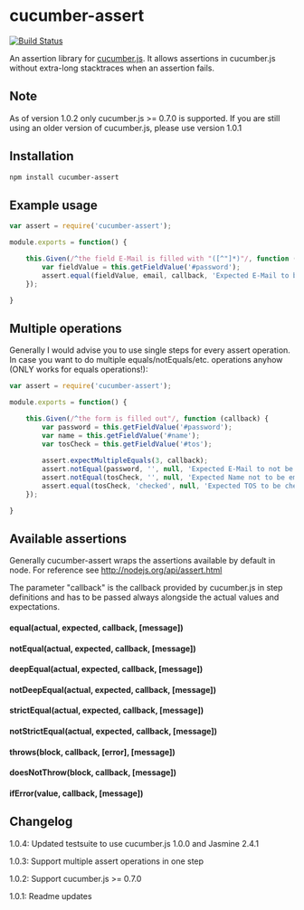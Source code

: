 cucumber-assert
===============
[![Build Status](https://travis-ci.org/djungowski/cucumber-assert.svg?branch=master)](https://travis-ci.org/djungowski/cucumber-assert)

An assertion library for [cucumber.js](https://github.com/cucumber/cucumber-js). It allows assertions in cucumber.js without extra-long stacktraces when an assertion fails.

## Note
As of version 1.0.2 only cucumber.js >= 0.7.0 is supported. If you are still using an older version of cucumber.js, please use version 1.0.1

## Installation
```bash
npm install cucumber-assert
```

## Example usage
```javascript
var assert = require('cucumber-assert');

module.exports = function() {

	this.Given(/^the field E-Mail is filled with "([^"]*)"/, function (email, callback) {
		var fieldValue = this.getFieldValue('#password');
		assert.equal(fieldValue, email, callback, 'Expected E-Mail to be ' + email);
	});

}
```

## Multiple operations
Generally I would advise you to use single steps for every assert operation. In case you want to do multiple equals/notEquals/etc. operations anyhow (ONLY works for equals operations!):
```javascript
var assert = require('cucumber-assert');

module.exports = function() {

	this.Given(/^the form is filled out"/, function (callback) {
		var password = this.getFieldValue('#password');
		var name = this.getFieldValue('#name');
		var tosCheck = this.getFieldValue('#tos');
		
		assert.expectMultipleEquals(3, callback);
		assert.notEqual(password, '', null, 'Expected E-Mail to not be empty');
		assert.notEqual(tosCheck, '', null, 'Expected Name not to be empty');
		assert.equal(tosCheck, 'checked', null, 'Expected TOS to be checked');
	});

}
```

## Available assertions
Generally cucumber-assert wraps the assertions available by default in node. For reference see http://nodejs.org/api/assert.html

The parameter "callback" is the callback provided by cucumber.js in step definitions and has to be passed always alongside the actual values and expectations.

#### equal(actual, expected, callback, [message])
#### notEqual(actual, expected, callback, [message])
#### deepEqual(actual, expected, callback, [message])
#### notDeepEqual(actual, expected, callback, [message])
#### strictEqual(actual, expected, callback, [message])
#### notStrictEqual(actual, expected, callback, [message])
#### throws(block, callback, [error], [message])
#### doesNotThrow(block, callback, [message])
#### ifError(value, callback, [message])

## Changelog
1.0.4: Updated testsuite to use cucumber.js 1.0.0 and Jasmine 2.4.1

1.0.3: Support multiple assert operations in one step

1.0.2: Support cucumber.js >= 0.7.0

1.0.1: Readme updates
